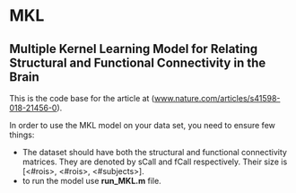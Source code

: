 # MKL
## Multiple Kernel Learning Model for Relating Structural and Functional Connectivity in the Brain

This is the code base for the article at (www.nature.com/articles/s41598-018-21456-0). 

In order to use the MKL model on your data set, you need to ensure few things:

- The dataset should have both the structural and functional connectivity matrices. They are denoted by sCall and fCall respectively. Their size is [<#rois>, <#rois>, <#subjects>].
- to run the model use **run_MKL.m** file.
